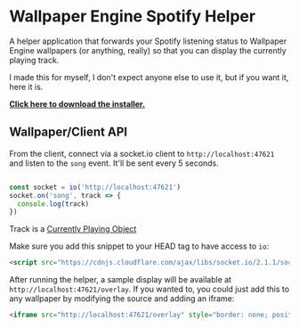 # Wallpaper Engine Spotify Helper

A helper application that forwards your Spotify listening status to Wallpaper Engine wallpapers (or anything, really) so that you can display the currently playing track.

I made this for myself, I don't expect anyone else to use it, but if you want it, here it is.

[**Click here to download the installer.**](https://github.com/evaera/wallpaper-engine-spotify-helper/releases/latest)

## Wallpaper/Client API

From the client, connect via a socket.io client to `http://localhost:47621` and listen to the `song` event. It'll be sent every 5 seconds.

```js

const socket = io('http://localhost:47621')
socket.on('song', track => {
  console.log(track)
})
```

Track is a [Currently Playing Object](https://developer.spotify.com/documentation/web-api/reference/player/get-the-users-currently-playing-track/#currently-playing-object)

Make sure you add this snippet to your HEAD tag to have access to `io`:

```html
<script src="https://cdnjs.cloudflare.com/ajax/libs/socket.io/2.1.1/socket.io.js"></script>
```

After running the helper, a sample display will be available at `http://localhost:47621/overlay`. If you wanted to, you could just add this to any wallpaper by modifying the source and adding an iframe:

```html
<iframe src="http://localhost:47621/overlay" style="border: none; position: absolute; left: 0; right: 0; top: 0; bottom: 0; width: 100%; height: 100%; z-index: -10"></iframe>
```
